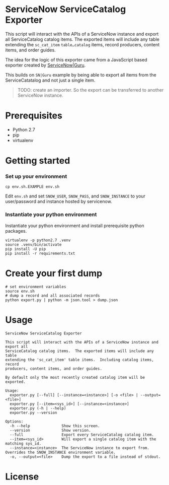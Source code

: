 # ServiceNow ServiceCatalog Exporter

This script will interact with the APIs of a ServiceNow instance and export all
ServiceCatalog catalog items.  The exported items will include any table
extending the `sc_cat_item` `table…catalog` items, record producers, content
items, and order guides.

The idea for the logic of this exporter came from a JavaScript based exporter
created by [ServiceNow|Guru][1].

This builds on `SN|Guru` example by being able to export all items from the
ServiceCatatalog and not just a single item.

> TODO: create an importer.  So the export can be transferred to another
> ServiceNow instance.

# Prerequisites

- Python 2.7
- pip
- virtualenv

# Getting started

### Set up your environment

    cp env.sh.EXAMPLE env.sh

Edit `env.sh` and set `SNOW_USER`, `SNOW_PASS`, and `SNOW_INSTANCE` to your
user/password and instance hosted by servicenow.

### Instantiate your python environment

Instantiate your python environment and install prerequisite python packages.

    virtualenv -p python2.7 .venv
    source .venv/bin/activate
    pip install -U pip
    pip install -r requirements.txt

# Create your first dump

    # set environment variables
    source env.sh
    # dump a record and all associated records
    python export.py | python -m json.tool > dump.json

# Usage

```
ServiceNow ServiceCatalog Exporter

This script will interact with the APIs of a ServiceNow instance and export all
ServiceCatalog catalog items.  The exported items will include any table
extending the 'sc_cat_item' table items.  Including catalog items, record
producers, content items, and order guides.

By default only the most recently created catalog item will be exported.

Usage:
  exporter.py [--full] [--instance=<instance>] [-o <file> | --output=<file>]
  exporter.py [--item=<sys_id>] [--instance=<instance>]
  exporter.py (-h | --help)
  exporter.py --version

Options:
  -h --help              Show this screen.
  --version              Show version.
  --full                 Export every ServiceCatalog catalog item.
  --item=<sys_id>        Will export a single catalog item with the matching sys_id.
  --instance=<instance>  The ServiceNow instance to export from.  Overrides the SNOW_INSTANCE environment variable.
  -o, --output=<file>    Dump the export to a file instead of stdout.
```

# License

[1]: https://www.servicenowguru.com/system-definition/exporting-service-catalog-items-step/
